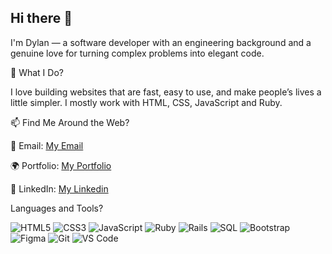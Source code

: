 ## Hi there 👋

<!--
**Dylan0593/dylan0593** is a ✨ _special_ ✨ repository because its `README.md` (this file) appears on your GitHub profile.

Here are some ideas to get you started:

- 🔭 I’m currently working on ...
- 🌱 I’m currently learning ...
- 👯 I’m looking to collaborate on ...
- 🤔 I’m looking for help with ...
- 💬 Ask me about ...
- 📫 How to reach me: ...
- 😄 Pronouns: ...
- ⚡ Fun fact: ...
-->

I'm Dylan — a software developer with an engineering background and a genuine love for turning complex problems into elegant code.

🚀 What I Do?

I love building websites that are fast, easy to use, and make people’s lives a little simpler. I mostly work with HTML, CSS, JavaScript and Ruby.

📫 Find Me Around the Web?

📧 Email: [My Email](dakpan0593@gmail.com)

🌍 Portfolio: [My Portfolio](https://portfolio.dylan-akpan.me/)

💼 LinkedIn: [My Linkedin](https://www.linkedin.com/in/dylan-a-5683091a8/)

Languages and Tools?

![HTML5](https://img.shields.io/badge/HTML5-E34F26?logo=html5&logoColor=white&style=for-the-badge)
![CSS3](https://img.shields.io/badge/CSS3-1572B6?logo=css3&logoColor=white&style=for-the-badge)
![JavaScript](https://img.shields.io/badge/JavaScript-F7DF1E?logo=javascript&logoColor=black&style=for-the-badge)
![Ruby](https://img.shields.io/badge/Ruby-CC342D?logo=ruby&logoColor=white&style=for-the-badge)
![Rails](https://img.shields.io/badge/Rails-CC0000?logo=rubyonrails&logoColor=white&style=for-the-badge)
![SQL](https://img.shields.io/badge/SQL-4479A1?logo=postgresql&logoColor=white&style=for-the-badge)
![Bootstrap](https://img.shields.io/badge/Bootstrap-7952B3?logo=bootstrap&logoColor=white&style=for-the-badge)
![Figma](https://img.shields.io/badge/Figma-F24E1E?logo=figma&logoColor=white&style=for-the-badge)
![Git](https://img.shields.io/badge/Git-F05032?logo=git&logoColor=white&style=for-the-badge)
![VS Code](https://img.shields.io/badge/VS%20Code-007ACC?logo=visualstudiocode&logoColor=white&style=for-the-badge)





